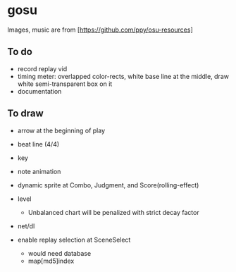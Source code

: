 # gosu

Images, music are from [https://github.com/ppy/osu-resources]

## To do
* record replay vid
* timing meter: overlapped color-rects, white base line at the middle, draw white semi-transparent box on it
* documentation

## To draw
* arrow at the beginning of play
* beat line (4/4)
* key
* note animation
* dynamic sprite at Combo, Judgment, and Score(rolling-effect)

* level
    * Unbalanced chart will be penalized with strict decay factor
* net/dl
* enable replay selection at SceneSelect
    * would need database
    * map[md5]index